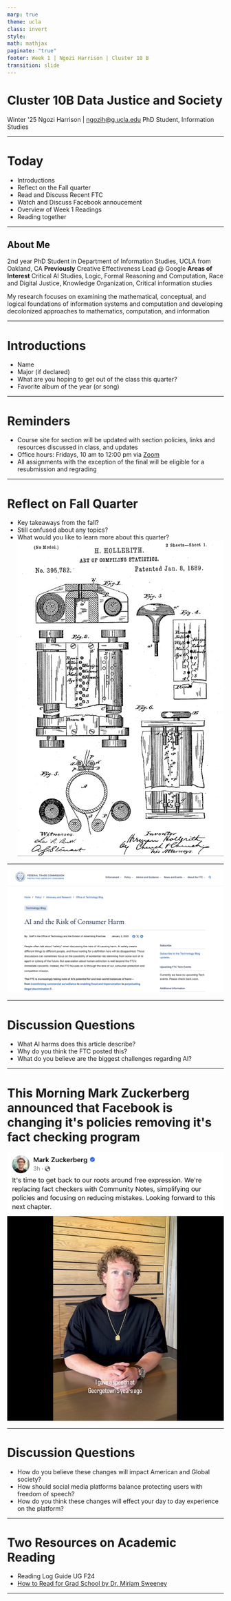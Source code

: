 ```yaml
---
marp: true
theme: ucla
class: invert
style: 
math: mathjax
paginate: "true"
footer: Week 1 | Ngozi Harrison | Cluster 10 B
transition: slide
---
```

<script type="module">
  import mermaid from 'https://cdn.jsdelivr.net/npm/mermaid@10/dist/mermaid.esm.min.mjs';
  mermaid. initialize ({ startOnLoad: true, theme: 'dark' });
</script>

# Cluster 10B Data Justice and Society

Winter '25
Ngozi Harrison | ngozih@g.ucla.edu
PhD Student, Information Studies

---
# Today
- Introductions
- Reflect on the Fall quarter
- Read and Discuss Recent FTC 
- Watch and Discuss Facebook annoucement
- Overview of Week 1 Readings
- Reading together

---
## About Me
2nd year PhD Student in Department of Information Studies, UCLA
from Oakland, CA
**Previously** Creative Effectiveness Lead @ Google
**Areas of Interest** Critical AI Studies, Logic, Formal Reasoning and Computation, Race and Digital Justice, Knowledge Organization, Critical information studies

My research focuses on examining the mathematical, conceptual, and logical foundations of information systems and computation and developing decolonized approaches to mathematics, computation, and information

---
# Introductions
- Name
- Major (if declared)
- What are you hoping to get out of the class this quarter?
- Favorite album of the year (or song)

---
# Reminders
- Course site for section will be updated with section policies, links and resources discussed in class, and updates
- Office hours: Fridays, 10 am to 12:00 pm via [Zoom](https://calendar.google.com/calendar/u/0/appointments/schedules/AcZssZ3gj80gKrrZO2vw5shKQJ2xmJAV3ydlFUc5cplAZJoY_zKLp7G1XNgP-se1U4Wv0qozzvX5-imP)  
- All  assignments with the exception of the final will be eligible for a resubmission and regrading


---
# Reflect on Fall Quarter
- Key takeaways from the fall?
- Still confused about any topics?
- What would you like to learn more about this quarter?
![bg right](images/Pasted%20image%2020241021112140.png)

---
[![](images/Pasted%20image%2020250107073701.png)](https://www.ftc.gov/policy/advocacy-research/tech-at-ftc/2025/01/ai-risk-consumer-harm)

---
# Discussion Questions
- What AI harms does this article describe?
- Why do you think the FTC posted this?
- What do you believe are the biggest challenges regarding AI?


---
# This Morning Mark Zuckerberg announced that Facebook is changing it's policies removing it's fact checking program

![bg left](images/Pasted%20image%2020250107073752.png)

---
# Discussion Questions
- How do you believe these changes will impact American and Global society?
- How should social media platforms balance protecting users with freedom of speech?
- How do you think these changes will effect your day to day experience on the platform?

---

# Two Resources on Academic Reading
- Reading Log Guide UG F24
- [How to Read for Grad School by Dr. Miriam Sweeney]()

--- 
